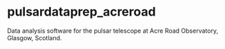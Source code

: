 # pulsardataprep_acreroad

Data analysis software for the pulsar telescope at Acre Road Observatory, Glasgow, Scotland.
